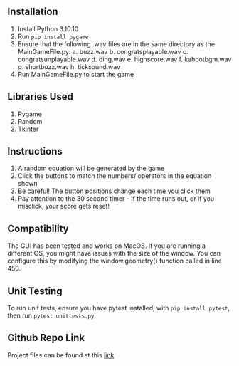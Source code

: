 ## Installation

1. Install Python 3.10.10
2. Run `pip install pygame`
3. Ensure that the following .wav files are in the same directory as the MainGameFile.py:
   a. buzz.wav
   b. congratsplayable.wav
   c. congratsunplayable.wav
   d. ding.wav
   e. highscore.wav
   f. kahootbgm.wav
   g. shortbuzz.wav
   h. ticksound.wav
4. Run MainGameFile.py to start the game

## Libraries Used

1. Pygame
2. Random
3. Tkinter

## Instructions

1. A random equation will be generated by the game
2. Click the buttons to match the numbers/ operators in the equation shown
3. Be careful! The button positions change each time you click them
4. Pay attention to the 30 second timer - If the time runs out, or if you misclick, your score gets reset!

## Compatibility

The GUI has been tested and works on MacOS. If you are running a different OS, you might have issues with the size of the window. You can configure this by modifying the window.geometry() function called in line 450.

## Unit Testing

To run unit tests, ensure you have pytest installed, with `pip install pytest`, then run `pytest unittests.py`

## Github Repo Link

Project files can be found at this [link](https://github.com/bryanweecw/equationmatchinggame)
